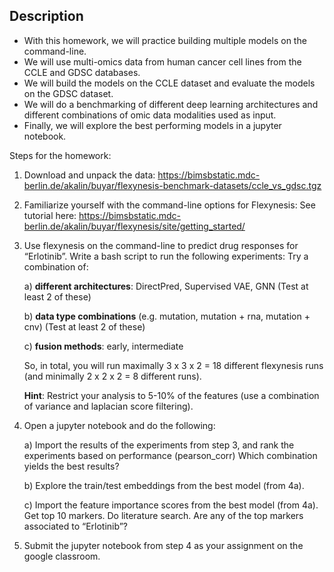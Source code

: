 Description
-----------------

- With this homework, we will practice building multiple models on the command-line. 
- We will use multi-omics data from human cancer cell lines from the CCLE and GDSC databases. 
- We will build the models on the CCLE dataset and evaluate the models on the GDSC dataset. 
- We will do a benchmarking of different deep learning architectures and different combinations of omic data modalities used as input.
- Finally, we will explore the best performing models in a jupyter notebook. 

Steps for the homework:

  1. Download and unpack the data: https://bimsbstatic.mdc-berlin.de/akalin/buyar/flexynesis-benchmark-datasets/ccle_vs_gdsc.tgz
    
  2. Familiarize yourself with the command-line options for Flexynesis:
    See tutorial here: https://bimsbstatic.mdc-berlin.de/akalin/buyar/flexynesis/site/getting_started/

  3. Use flexynesis on the command-line to predict drug responses for “Erlotinib”.
    Write a bash script to run the following experiments: 
      Try a combination of:
     
      a) **different architectures**: DirectPred, Supervised VAE, GNN (Test at least 2 of these)
     
      b) **data type combinations** (e.g. mutation, mutation + rna, mutation + cnv) (Test at least 2 of these) 
     
      c) **fusion methods**: early, intermediate 
      
      So, in total, you will run maximally 3 x 3 x 2 = 18 different flexynesis runs (and minimally 2 x 2 x 2 = 8 different runs).
     
      **Hint**: Restrict your analysis to 5-10% of the features (use a combination of variance and laplacian score filtering).
     
  4. Open a jupyter notebook and do the following:
  
        a) Import the results of the experiments from step 3, and rank the experiments based on performance (pearson_corr)
        Which combination yields the best results?
      
        b) Explore the train/test embeddings from the best model (from 4a).
     
        c) Import the feature importance scores from the best model (from 4a). 
           Get top 10 markers. Do literature search. Are any of the top markers associated to “Erlotinib”?  


  5. Submit the jupyter notebook from step 4 as your assignment on the google classroom. 
  
